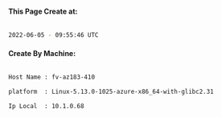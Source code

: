 
   
#### This Page Create at:

```bash

2022-06-05 - 09:55:46 UTC

```

#### Create By Machine:

```bash

Host Name : fv-az183-410

platform  : Linux-5.13.0-1025-azure-x86_64-with-glibc2.31

Ip Local  : 10.1.0.68

```


